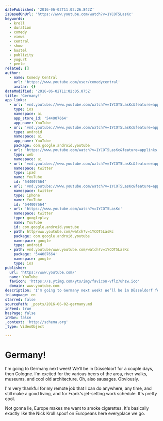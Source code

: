 ```yaml
---
datePublished: '2016-06-02T11:02:26.842Z'
isBasedOnUrl: 'https://www.youtube.com/watch?v=1YCOT5LasKc'
keywords:
  - kroll
  - duration
  - comedy
  - views
  - central
  - show
  - hostel
  - publizity
  - yogurt
  - peele
related: []
author:
  - name: Comedy Central
    url: 'https://www.youtube.com/user/comedycentral'
    avatar: {}
dateModified: '2016-06-02T11:02:05.075Z'
title: 'Germany!'
app_links:
  - url: 'vnd.youtube://www.youtube.com/watch?v=1YCOT5LasKc&feature=applinks'
    type: ios
    namespace: ai
    app_store_id: '544007664'
    app_name: YouTube
  - url: 'vnd.youtube://www.youtube.com/watch?v=1YCOT5LasKc&feature=applinks'
    type: android
    namespace: ai
    app_name: YouTube
    package: com.google.android.youtube
  - url: 'https://www.youtube.com/watch?v=1YCOT5LasKc&feature=applinks'
    type: web
    namespace: ai
  - url: 'vnd.youtube://www.youtube.com/watch?v=1YCOT5LasKc&feature=applinks'
    namespace: twitter
    type: ipad
    name: YouTube
    id: '544007664'
  - url: 'vnd.youtube://www.youtube.com/watch?v=1YCOT5LasKc&feature=applinks'
    namespace: twitter
    type: iphone
    name: YouTube
    id: '544007664'
  - url: 'https://www.youtube.com/watch?v=1YCOT5LasKc'
    namespace: twitter
    type: googleplay
    name: YouTube
    id: com.google.android.youtube
  - path: http/www.youtube.com/watch?v=1YCOT5LasKc
    package: com.google.android.youtube
    namespace: google
    type: android
  - path: vnd.youtube/www.youtube.com/watch?v=1YCOT5LasKc
    package: '544007664'
    namespace: google
    type: ios
publisher:
  url: 'https://www.youtube.com/'
  name: YouTube
  favicon: 'https://s.ytimg.com/yts/img/favicon-vflz7uhzw.ico'
  domain: www.youtube.com
description: 'I’m going to Germany next week! We’ll be in Düsseldorf for a couple days, then Cologne. I’m excited for the various beers of the area, river walks, museums, and cool old architecture. Oh, also sausages. Obviously.'
inLanguage: en
starred: false
sourcePath: _posts/2016-06-02-germany.md
inFeed: true
hasPage: false
inNav: false
_context: 'http://schema.org'
_type: VideoObject

---
```

# Germany!

I'm going to Germany next week! We'll be in Düsseldorf for a couple days, then Cologne. I'm excited for the various beers of the area, river walks, museums, and cool old architecture. Oh, also sausages. Obviously.

I'm very thankful for my remote job that I can do anywhere, any time, and still make a good living, and for Frank's jet-setting work schedule. It's pretty cool.

Not gonna lie, Europe makes me want to smoke cigarettes. It's basically exactly like the Nick Kroll spoof on Europeans here everyplace we go.